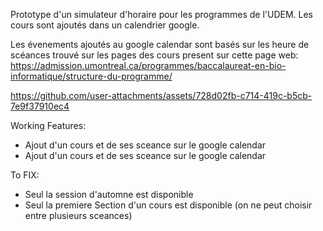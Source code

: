 Prototype d'un simulateur d'horaire pour les programmes de l'UDEM.
Les cours sont ajoutés dans un calendrier google.

Les évenements ajoutés au google calendar sont basés sur les heure de scéances trouvé
sur les pages des cours present sur cette page web:
https://admission.umontreal.ca/programmes/baccalaureat-en-bio-informatique/structure-du-programme/

https://github.com/user-attachments/assets/728d02fb-c714-419c-b5cb-7e9f37910ec4

Working Features:
- Ajout d'un cours et de ses sceance sur le google calendar
- Ajout d'un cours et de ses sceance sur le google calendar

To FIX:
- Seul la session d'automne est disponible
- Seul la premiere Section d'un cours est disponible (on ne peut choisir entre plusieurs sceances)
